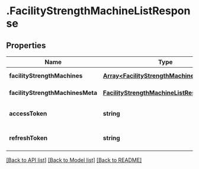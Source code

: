 # .FacilityStrengthMachineListResponse

## Properties

Name | Type | Description | Notes
------------ | ------------- | ------------- | -------------
**facilityStrengthMachines** | [**Array&lt;FacilityStrengthMachineData&gt;**](FacilityStrengthMachineData.md) |  | [default to undefined]
**facilityStrengthMachinesMeta** | [**FacilityStrengthMachineListResponseMeta**](FacilityStrengthMachineListResponseMeta.md) |  | [default to undefined]
**accessToken** | **string** |  | [optional] [default to undefined]
**refreshToken** | **string** |  | [optional] [default to undefined]


[[Back to API list]](../README.md#documentation-for-api-endpoints) [[Back to Model list]](../README.md#documentation-for-models) [[Back to README]](../README.md)
